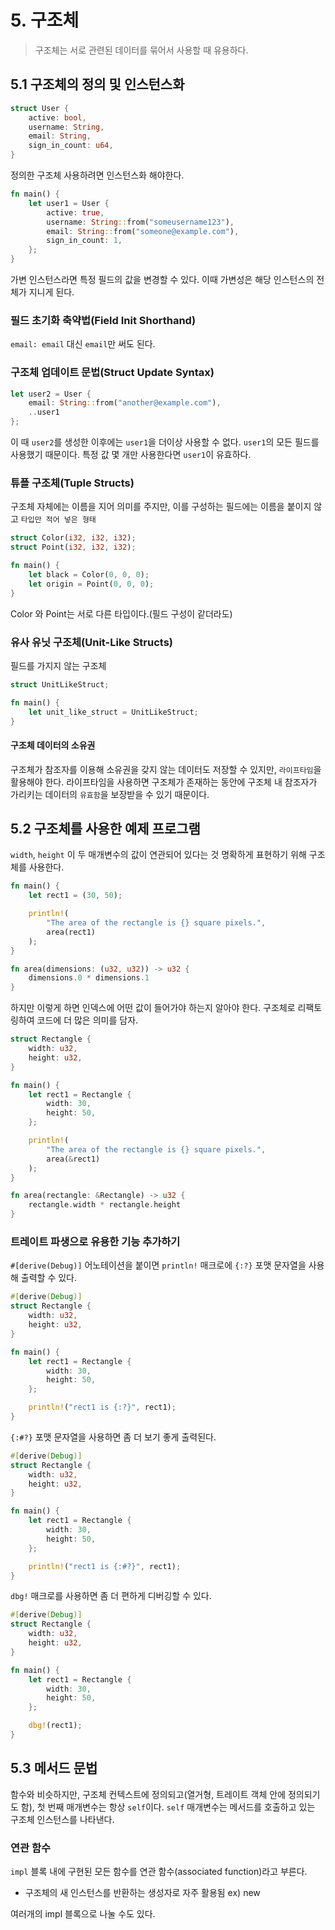 # 5. 구조체

> 구조체는 서로 관련된 데이터를 묶어서 사용할 때 유용하다.

## 5.1 구조체의 정의 및 인스턴스화

```rust
struct User {
    active: bool,
    username: String,
    email: String,
    sign_in_count: u64,
}
```

정의한 구조체 사용하려면 인스턴스화 해야한다.

```rust
fn main() {
    let user1 = User {
        active: true,
        username: String::from("someusername123"),
        email: String::from("someone@example.com"),
        sign_in_count: 1,
    };
}
```

가변 인스턴스라면 특정 필드의 값을 변경할 수 있다. 이때 가변성은 해당 인스턴스의 전체가 지니게 된다.

### 필드 초기화 축약법(Field Init Shorthand)

`email: email` 대신 `email`만 써도 된다.

### 구조체 업데이트 문법(Struct Update Syntax)

```rust
let user2 = User {
    email: String::from("another@example.com"),
    ..user1
};
```

이 때 `user2`를 생성한 이후에는 `user1`을 더이상 사용할 수 없다. `user1`의 모든 필드를 사용했기 때문이다. 특정 값 몇 개만 사용한다면 `user1`이 유효하다.

### 튜플 구조체(Tuple Structs)

구조체 자체에는 이름을 지어 의미를 주지만, 이를 구성하는 필드에는 이름을 붙이지 않고 `타입만 적어 넣은 형태`

```rust
struct Color(i32, i32, i32);
struct Point(i32, i32, i32);

fn main() {
    let black = Color(0, 0, 0);
    let origin = Point(0, 0, 0);
}
```

Color 와 Point는 서로 다른 타입이다.(필드 구성이 같더라도)

### 유사 유닛 구조체(Unit-Like Structs)

필드를 가지지 않는 구조체

```rust
struct UnitLikeStruct;

fn main() {
    let unit_like_struct = UnitLikeStruct;
}
```

#### 구조체 데이터의 소유권

구조체가 참조자를 이용해 소유권을 갖지 않는 데이터도 저장할 수 있지만, `라이프타임`을 활용해야 한다. 라이프타임을 사용하면 구조체가 존재하는 동안에 구조체 내 참조자가 가리키는 데이터의 `유효함`을 보장받을 수 있기 때문이다.

## 5.2 구조체를 사용한 예제 프로그램

`width`, `height` 이 두 매개변수의 값이 연관되어 있다는 것 명확하게 표현하기 위해 구조체를 사용한다.

```rust
fn main() {
    let rect1 = (30, 50);

    println!(
        "The area of the rectangle is {} square pixels.",
        area(rect1)
    );
}

fn area(dimensions: (u32, u32)) -> u32 {
    dimensions.0 * dimensions.1
}
```

하지만 이렇게 하면 인덱스에 어떤 값이 들어가야 하는지 알아야 한다. 구조체로 리팩토링하여 코드에 더 많은 의미를 담자.

```rust
struct Rectangle {
    width: u32,
    height: u32,
}

fn main() {
    let rect1 = Rectangle {
        width: 30,
        height: 50,
    };

    println!(
        "The area of the rectangle is {} square pixels.",
        area(&rect1)
    );
}

fn area(rectangle: &Rectangle) -> u32 {
    rectangle.width * rectangle.height
}
```

### 트레이트 파생으로 유용한 기능 추가하기

`#[derive(Debug)]` 어노테이션을 붙이면 `println!` 매크로에 `{:?}` 포맷 문자열을 사용해 출력할 수 있다.

```rust
#[derive(Debug)]
struct Rectangle {
    width: u32,
    height: u32,
}

fn main() {
    let rect1 = Rectangle {
        width: 30,
        height: 50,
    };

    println!("rect1 is {:?}", rect1);
}
```

`{:#?}` 포맷 문자열을 사용하면 좀 더 보기 좋게 출력된다.

```rust
#[derive(Debug)]
struct Rectangle {
    width: u32,
    height: u32,
}

fn main() {
    let rect1 = Rectangle {
        width: 30,
        height: 50,
    };

    println!("rect1 is {:#?}", rect1);
}
```

`dbg!` 매크로를 사용하면 좀 더 편하게 디버깅할 수 있다.

```rust
#[derive(Debug)]
struct Rectangle {
    width: u32,
    height: u32,
}

fn main() {
    let rect1 = Rectangle {
        width: 30,
        height: 50,
    };

    dbg!(rect1);
}
```

## 5.3 메서드 문법

함수와 비슷하지만, 구조체 컨텍스트에 정의되고(열거형, 트레이트 객체 안에 정의되기도 함), 첫 번째 매개변수는 항상 `self`이다.
`self` 매개변수는 메서드를 호출하고 있는 구조체 인스턴스를 나타낸다.

### 연관 함수

`impl` 블록 내에 구현된 모든 함수를 연관 함수(associated function)라고 부른다.

- 구조체의 새 인스턴스를 반환하는 생성자로 자주 활용됨 ex) new

여러개의 impl 블록으로 나눌 수도 있다.
